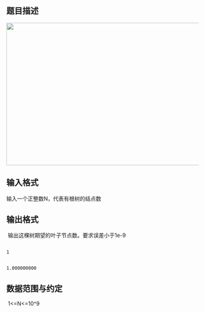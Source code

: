 ## 题目描述

<p><img src="https://s2.loli.net/2023/08/15/CU7a6fLWEc9MwQk.png" width="0" height="0" alt=""><img src=" https://s2.loli.net/2023/08/15/CU7a6fLWEc9MwQk.png" width="726" height="373" alt=""></p>
<div></div>

## 输入格式

<p>输入一个正整数N，代表有根树的结点数</p>
<div></div>

## 输出格式

<p> 输出这棵树期望的叶子节点数。要求误差小于1e-9</p>
<div></div>

```input1
1
```
```output1
1.000000000
```
## 数据范围与约定

<p> 1<=N<=10^9</p>

